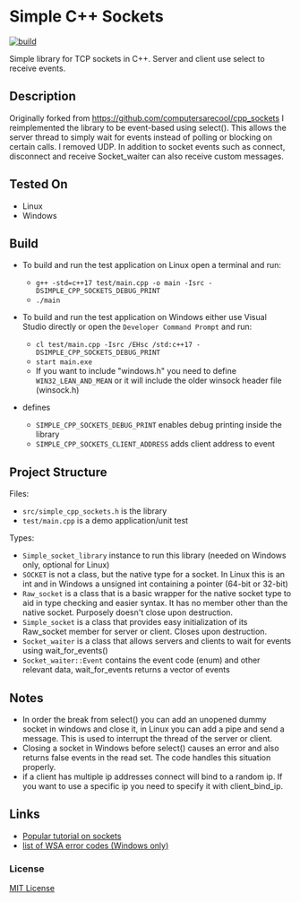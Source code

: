 # Simple C++ Sockets
[![build](https://github.com/ChrisIdema/cpp_sockets/actions/workflows/ci.yml/badge.svg?branch=master)](https://github.com/ChrisIdema/cpp_sockets/actions/workflows/ci.yml)


Simple library for TCP sockets in C++. Server and client use select to receive events.

## Description

Originally forked from https://github.com/computersarecool/cpp_sockets 
I reimplemented the library to be event-based using select(). This allows the server thread to simply wait for events instead of polling or blocking on certain calls. I removed UDP.
In addition to socket events such as connect, disconnect and receive Socket_waiter can also receive custom messages.

## Tested On
- Linux
- Windows

## Build
- To build and run the test application on Linux open a terminal and run:
    - `g++ -std=c++17 test/main.cpp -o main -Isrc -DSIMPLE_CPP_SOCKETS_DEBUG_PRINT`
    - `./main`

- To build and run the test application on Windows either use Visual Studio directly or open the `Developer Command Prompt` and run:
    - `cl test/main.cpp -Isrc /EHsc /std:c++17 -DSIMPLE_CPP_SOCKETS_DEBUG_PRINT`
    - `start main.exe`
    - If you want to include "windows.h" you need to define `WIN32_LEAN_AND_MEAN` or it will include the older winsock header file (winsock.h)

- defines
    - `SIMPLE_CPP_SOCKETS_DEBUG_PRINT` enables debug printing inside the library
    - `SIMPLE_CPP_SOCKETS_CLIENT_ADDRESS` adds client address to event

## Project Structure
Files:
- `src/simple_cpp_sockets.h` is the library
- `test/main.cpp` is a demo application/unit test

Types:
- `Simple_socket_library` instance to run this library (needed on Windows only, optional for Linux)
- `SOCKET` is not a class, but the native type for a socket. In Linux this is an int and in Windows a unsigned int containing a pointer (64-bit or 32-bit)
- `Raw_socket` is a class that is a basic wrapper for the native socket type to aid in type checking and easier syntax. It has no member other than the native socket. Purposely doesn't close upon destruction.
- `Simple_socket` is a class that provides easy initialization of its Raw_socket member for server or client. Closes upon destruction.
- `Socket_waiter` is a class that allows servers and clients to wait for events using wait_for_events()
- `Socket_waiter::Event` contains the event code (enum) and other relevant data, wait_for_events returns a vector of events

## Notes
- In order the break from select() you can add an unopened dummy socket in windows and close it, in Linux you can add a pipe and send a message. This is used to interrupt the thread of the server or client.
- Closing a socket in Windows before select() causes an error and also returns false events in the read set. The code handles this situation properly.
- if a client has multiple ip addresses connect will bind to a random ip. If you want to use a specific ip you need to specify it with client_bind_ip.

## Links
- [Popular tutorial on sockets](https://beej.us/guide/bgnet/) 
- [list of WSA error codes (Windows only)](https://learn.microsoft.com/en-us/windows/win32/winsock/windows-sockets-error-codes-2)
	
### License

[MIT License](http://en.wikipedia.org/wiki/MIT_License)

